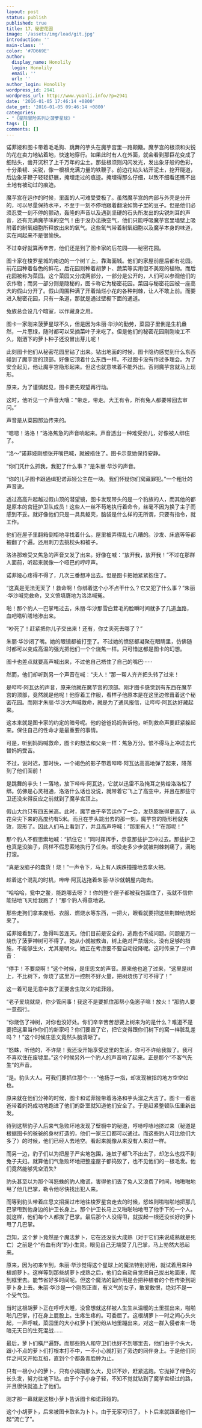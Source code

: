 ```yaml
---
layout: post
status: publish
published: true
title: 17、秘密花园
image: '/assets/img/load/git.jpg'
introduction: ''
main-class: ''
color: '#7D669E'
author:
  display_name: Honolily
  login: Honolily
  email: ''
  url: ''
author_login: Honolily
wordpress_id: 2941
wordpress_url: http://www.yuanli.info/?p=2941
date: '2016-01-05 17:46:14 +0800'
date_gmt: '2016-01-05 09:46:14 +0800'
categories:
- "《星际冒险系列之菠萝星球》"
tags: []
comments: []
---
```

<p>诺菲娅和图卡带着毛毛狗、跳舞的芋头在魔芋宫里一路颠簸。魔芋宫的根须和尖锐的花在卖力地钻着地，快速地穿行。如果此时有人在外面，就会看到那巨花变成了细钻头，凿开沉积了上千万年的尘土。那些根须则闪闪发光，发出象牙般的色彩，十分柔韧、尖锐，像一根根充满力量的铁鞭子。前边花钻头钻开泥土，挖开隧道，后边象牙鞭子轻轻舒展，掩埋走过的痕迹。掩埋得那么仔细，以致不细看还瞧不出土地有被动过的痕迹。</p>
<p>魔芋宫在运作的时候，里面的人可难受受极了。虽然魔芋宫的内部与外壳是分开的，可以尽量保持水平，不至于一刻不停地跟着翻滚如筒子里的豆子。但是他们必须忍受一刻不停的颤动，轰隆的声音以及遇到坚硬的石头所发出的尖锐刺耳的声音，还有充满魔芋味的空气！由于没办法换空气，他们只能呼吸魔芋宫里墙壁上吸附着的制氧细胞所释放出来的氧气。这些氧气带着制氧细胞以及魔芋本身的味道，实在闻起来不是很愉快。</p>
<p>不过幸好就算再辛苦，他们还是到了图卡家的后花园&mdash;&mdash;秘密花园。</p>
<p>图卡家在梭罗星城的南边的一个树丫上，靠海面城。他们的家屋前屋后都有花园。前花园种着各色的鲜花，后花园则种着胡萝卜、蔬菜等实用但不美观的植物。而后花园被称为菜园。这个菜园又分成两部分，一部分是公开的，人们可以参观他们的农作物；而另一部分则是隐秘的，图卡称它为秘密花园。菜园与秘密花园被一座高大的假山分开了。假山周围种满了开着灿烂小花的各种荆棘，让人不敢上前。而要进入秘密花园，只有一条道，那就是通过壁橱下面的通道。</p>
<p>兔族总会设几个暗室，以作藏身之用。</p>
<p>图卡一家刚来菠萝星球不久，但是因为朱丽&middot;华沙的勤劳，菜园子里倒是生机盎然，一片葱绿，随时都可以采摘菜叶子来吃了。但是他们的秘密花园刚刚竣工不久，刚洒下的萝卜种子还没冒出芽儿呢！</p>
<p>此刻图卡他们从秘密花园里钻了出来。钻出地面的时候，图卡隐约感觉到什么东西碰到了魔芋宫的顶部。好像它顶着什么东西一样。不过图卡没有作过多理会。为了安全起见，他让魔芋宫隐形起来。但这也就意味着不能外出。否则魔芋宫就马上现形。</p>
<p>原来，为了谨慎起见，图卡要先观望再行动。</p>
<p>这时，他听见一个声音大嚷：&ldquo;带走，带走。大王有令，所有兔人都要带回去审问。&rdquo;</p>
<p>声音是从菜园那边传来的。</p>
<p>&ldquo;嗯嗯！洛洛！&rdquo;洛洛焦急的声音响起来。声音透出一种难受劲儿，好像被人绑住了。</p>
<p>&ldquo;洛～&rdquo;诺菲娅刚想张开嘴巴喊，就被捂住了。图卡示意她保持安静。</p>
<p>&ldquo;你们凭什么抓我，我犯了什么事？&rdquo;是朱丽&middot;华沙的声音。</p>
<p>&ldquo;你的儿子图卡跟通缉犯诺菲娅公主在一块。我们怀疑你们窝藏罪犯。&rdquo;一个粗壮的声音说。</p>
<p>透过高高升起越过假山顶的潜望镜，图卡发现带头的是一个豹族的人，而其他的都是原本的宫廷护卫队成员！这些人一丝不苟地执行着命令，丝毫不因为换了主子而感到不妥。就好像他们只是一具具躯壳，脑袋是什么样的无所谓，只要有指令，就工作。</p>
<p>他们在屋子里翻箱倒柜地寻找着什么。屋里被弄得乱七八糟的。沙发、床底等等都被翻了个遍。还用刺刀去挑枕头和被子。</p>
<p>洛洛那难受又焦急的声音又发了出来。好像在喊：&ldquo;放开我，放开我！&rdquo;不过在那群人面前，听起来就像一个哑巴的哼哼声。</p>
<p>诺菲娅心疼得不得了，几次三番想冲出去。但是图卡把她紧紧抱住了。</p>
<p>&ldquo;这真是无法无天了！救命啊！你绑着这个小不点干什么？它又犯了什么事？&rdquo;朱丽&middot;华沙喊完救命，又义愤填膺地为洛洛喊冤。</p>
<p>啪！那个豹人一巴掌甩过去，朱丽&middot;华沙那雪白茸毛的脸瞬时间就多了几道血路，血吧嗒叭嗒地渗出来。</p>
<p>&ldquo;吵死了！赶紧把你儿子交出来！还有，你丈夫死去哪了？&rdquo;</p>
<p>朱丽&middot;华沙闭了嘴。她的眼镜都被打歪了。不过她的愤怒都凝聚在眼睛里，仿佛随时都可以变成高温的强光把他们一个个烧焦一样。只可惜这都是图卡的幻想。</p>
<p>图卡也差点就要高声喊出来，不过他自己捂住了自己的嘴巴&middot;&middot;&middot;&middot;&middot;&middot;</p>
<p>然而，他们却听到另一个声音在喊：&ldquo;夫人！&rdquo;那一帮人齐齐把头转了过来！</p>
<p>是哔哔&middot;阿瓦达的声音，原来他就在魔芋宫的顶部。刚才图卡感觉到有东西在魔芋宫的顶部，竟然就是他呢！他穿着工作服，看样子他原本是在这里边修葺着这个秘密花园。而刚才朱丽&middot;华沙大声喊救命，就是为了通风报信，让哔哔&middot;阿瓦达好藏起来。</p>
<p>这本来就是图卡家的约定的暗号呢。他的爸爸妈妈告诉他，听到救命声要赶紧躲起来。保住自己的性命才是最重要的事情。</p>
<p>可是，听到妈妈喊救命，图卡的想法和父亲一样：焦急万分。恨不得马上冲过去代替妈妈受苦。</p>
<p>不过，说时迟，那时快，一个褐色的影子带着哔哔&middot;阿瓦达高高地弹了起来，降落到了他们面前！</p>
<p>是跳舞的芋头！一落地，放下哔哔&middot;阿瓦达，它就以迅雷不及掩耳之势给洛洛松了绑。仿佛是心灵相通，洛洛什么话也没说，就带着它飞上了高空中，并且在那些守卫还没来得反应之前就到了魔芋宫顶上。</p>
<p>假山大约只有四五米高。此时，魔芋由于辛苦运作了一会，发热膨胀得更高了，从花朵尖下来的高度约有5米。而且在芋头跳出去的那一刻，魔芋宫的隐形粉就失效，现形了。因此人们马上看到了，并且高声呼喊：&ldquo;那里有人！&rdquo;&ldquo;在那呢！&rdquo;</p>
<p>那个豹人不假思索地喊：&ldquo;抓住它！&rdquo;同时挥挥手，示意那些护卫冲过去。那些护卫也真是没脑子，同样不假思索地执行了任务。却没走多少步就被荆棘刺痛了，满地打滚。</p>
<p>&ldquo;真是没脑子的蠢货！烧！&rdquo;一声令下，马上有人跌跌撞撞地去拿火把。</p>
<p>趁着这个混乱的时机，哔哔&middot;阿瓦达拖着朱丽&middot;华沙就朝屋内跑去。</p>
<p>&ldquo;哈哈哈，瓮中之鳖，能跑哪去呀？！你的整个屋子都被我包围住了，我就不信你能钻地飞天给我跑了！&rdquo;那个豹人得意地说。</p>
<p>那些走狗们拿来废纸、衣服、燃烧水等东西，一把火，眼看就要把这些荆棘给烧起来了。</p>
<p>诺菲娅看到了，急得叫苦连天。他们目前是安全的，逃跑也不成问题。问题是万一烧伤了菠萝神树可不得了。她从小就被教诲，树上绝对严禁烟火。没有足够的措施，不能够生火，尤其是明火。她正在考虑要不要自动投降呢。这时传来了一个声音：</p>
<p>&ldquo;停手！不要烧啊！&rdquo;这个时候，是庄思文的声音。原来他也追了过来，&ldquo;这里是树上，不比树下，你烧了这里万一控制不好火量，把树烧伤了可不得了！&rdquo;</p>
<p>这一着可是无意中救了正要舍生取义的诺菲娅。</p>
<p>&ldquo;老子爱烧就烧，你少管闲事！我这不是要抓住那帮小兔崽子嘛！放火！&rdquo;那豹人要一意孤行。</p>
<p>&ldquo;你烧伤了神树，对你也没好处。你们辛辛苦苦想要上树来为的是什么？难道不是要把这里当作你们的新家吗？你们要毁了它，把它变得跟你们树下的窝一样脏乱差吗？！&rdquo;这个时候庄思文竟然头脑清晰了。</p>
<p>&ldquo;怒蛛，听他的，不许烧！我还没开始享受这里的生活，你可不许给我毁了。我可不喜欢住在废墟里。&rdquo;这个时候另外一个豹人的声音响了起来。正是那个&ldquo;不客气先生&rdquo;的声音。</p>
<p>&ldquo;是。豹头大人。可我们要抓住那个&middot;&middot;&middot;&middot;&middot;&middot;&rdquo;他扬手一指，却发现被指的地方空空如也。</p>
<p>原来就在他们分神的时候，图卡和诺菲娅带着洛洛和芋头溜之大吉了。图卡一看爸爸带着妈妈成功地跑进了他们的卧室就知道他们安全了。于是赶紧整顿队伍重新出发。</p>
<p>待到这帮豹子人后来气急败坏地发现了壁橱中的秘道，哼哧哼哧地挤过来（秘道是根据图卡的爸爸的身材打造的，他们一家三口都可以通过。而这些豹人可比他们大多了）的时候，他们已经人去地空。看起来就像从来没有人来过一样。</p>
<p>而另一边，豹子们以为把屋子严实地包围，连蚊子都飞不出去了，却怎么也找不到兔子夫妇。就算他们气急败坏地把整座屋子都捣毁了，也不见他们的一根毛发。他们竟然能够凭空消失?</p>
<p>豹头甚至以为那个叫怒蛛的豹人撒谎，害得他们丢了兔人又浪费了时间，啪啪啪地甩了他几巴掌，勒令他尽快找出犯人来。</p>
<p>而等到豹头带着庄思文招摇过市地往梭罗星宫走去的时候，怒蛛则啪啪啪地把那几巴掌甩到他身边的护卫长身上。那个护卫长马上又啪啪啪地甩了他手下的一个人。就这样，他们每个人都挨了巴掌。最后那个人没得甩，就拔起一根还没长好的萝卜甩了几巴掌。</p>
<p>岂知，这个萝卜竟然是个魔法萝卜，它在还没长大成熟（对于它们来说成熟就是死亡）之前是个&ldquo;有血有肉&rdquo;的小生灵。眼见自己无端受了几巴掌，马上勃然大怒起来。</p>
<p>原来，因为初来乍到，朱丽&middot;华沙觉得这个星球上的魔法特别好用，就试着用来种植胡萝卜。这样等到那些胡萝卜成熟之后，他们会自动自觉把自己拔出地面来，爬到框里去。能节省好多时间呢。但这个魔法的副作用是会把种植者的个性传染到胡萝卜身上去。朱丽&middot;华沙是一个刚烈正直，有义气的女子，敢爱敢恨，绝对不是一个受气包。</p>
<p>当时这根胡萝卜正在呼呼大睡，没曾想就这样被人生生从温暖的土里拔出来，啪啪啪几巴掌，打在身上屁股上。生疼生疼的。可委屈了。这根胡萝卜一时之间心头火起，一声呼喊，菜园里的大小红萝卜们纷纷从地里蹦出来，对这一群入侵者来一场暗无天日的生死混战&hellip;&hellip;</p>
<p>最后，萝卜们橫尸遍野。而那些豹人和守卫们也好不到哪里去，他们由于个头大，跟小不点的萝卜们打根本打不中，一不小心就打到了旁边的同伴身上。于是他们同伴之间又开始互掐，直到个个都鼻青脸肿为止。</p>
<p>只有一根小小的萝卜，只有小拇指那么大，见识不妙，赶紧逃跑。它抛掉了绿色的长头发，努力往地下钻。由于个子小身子轻，不知不觉就钻到了魔芋宫经过的路，并且很快就追上了他们。</p>
<p>刚才那一幕就是这根小萝卜告诉图卡和诺菲娅的。</p>
<p>这个小胡萝卜，后来被图卡取名为卜卜。由于无家可归了，卜卜后来就跟着他们一起&ldquo;流亡了&rdquo;。</p>
<p>&nbsp;</p>
